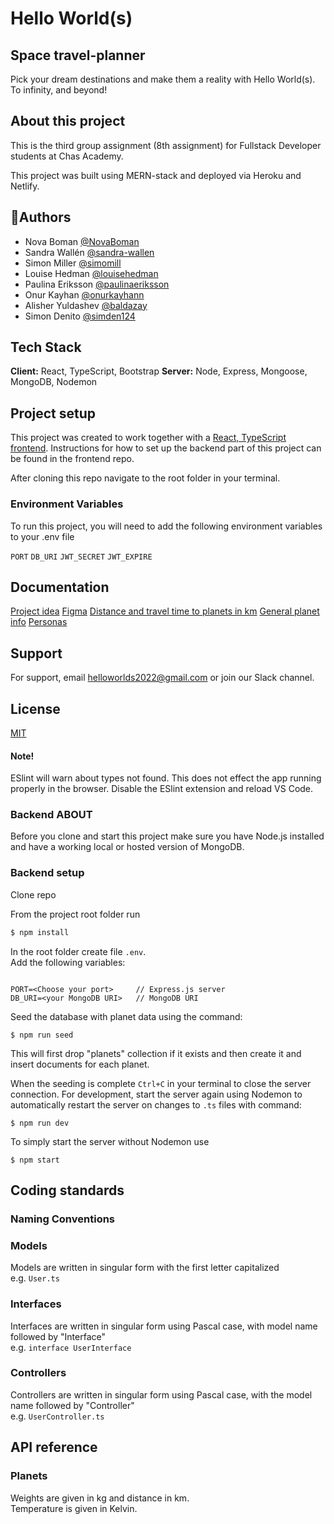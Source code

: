 # Hello World(s)

## **Space travel-planner**

Pick your dream destinations and make them a reality with Hello World(s).  
To infinity, and beyond!

## About this project

This is the third group assignment (8th assignment) for Fullstack Developer students at Chas Academy.

This project was built using MERN-stack and deployed via Heroku and Netlify.

## 🚀Authors

- Nova Boman [@NovaBoman](https://www.github.com/NovaBoman)
- Sandra Wallén [@sandra-wallen](https://www.github.com/sandra-wallen)
- Simon Miller [@simomill](https://www.github.com/simomill)
- Louise Hedman [@louisehedman](https://www.github.com/louisehedman)
- Paulina Eriksson [@paulinaeriksson](https://www.github.com/paulinaeriksson)
- Onur Kayhan [@onurkayhann](https://www.github.com/onurkayhann)
- Alisher Yuldashev [@baldazay](https://www.github.com/baldazay)
- Simon Denito [@simden124](https://www.github.com/simden124)

## Tech Stack

**Client:** React, TypeScript, Bootstrap
**Server:** Node, Express, Mongoose, MongoDB, Nodemon

## Project setup

This project was created to work together with a [React, TypeScript frontend](https://github.com/louisehedman/hello-worlds-fe).
Instructions for how to set up the backend part of this project can be found in the frontend repo.

After cloning this repo navigate to the root folder in your terminal.

### Environment Variables

To run this project, you will need to add the following environment variables to your .env file

`PORT`
`DB_URI`
`JWT_SECRET`
`JWT_EXPIRE`

## Documentation

[Project idea](https://docs.google.com/document/d/1AVMP5OK2YgBT46wpgyHdWCBFURYMoxQrOBpvsFkTcWw/edit)
[Figma](<https://www.figma.com/file/k3lHPDIIlkub15njOPA6ez/Hello-World(s)?node-id=0%3A1>)
[Distance and travel time to planets in km](https://docs.google.com/document/d/1_nzSHf9VF5jQHNZj9Hmg9MX6-erocGOc4tKCi8uWee4/edit)
[General planet info](https://docs.google.com/document/d/1anX7E3fgoCfaRA1R6C05wGHyl_LD8MSEU-Xx3Q2dnew/edit#heading=h.2x0dpo8906gg)
[Personas](https://docs.google.com/presentation/d/1V6UZIddNoCe0ouqjQf5iNsiiZzXwdz180Lqw-TXuuaw/edit#slide=id.g128f4834786_0_60)

## Support

For support, email helloworlds2022@gmail.com or join our Slack channel.

## License

[MIT](https://choosealicense.com/licenses/mit/)

#### **Note!**

ESlint will warn about types not found. This does not effect the app running properly in the browser.
Disable the ESlint extension and reload VS Code.

### **Backend ABOUT**

Before you clone and start this project make sure you have Node.js
installed and have a working local or hosted version of MongoDB.

### **Backend setup**

Clone repo

From the project root folder run

```bash
$ npm install
```

In the root folder create file `.env`.  
Add the following variables:

```env

PORT=<Choose your port>     // Express.js server
DB_URI=<your MongoDB URI>   // MongoDB URI

```

Seed the database with planet data using the command:

```
$ npm run seed
```

This will first drop "planets" collection if it exists and then create it
and insert documents for each planet.

When the seeding is complete `Ctrl+C` in your terminal to close the server connection.
For development, start the server again using Nodemon to automatically restart
the server on changes to `.ts` files with command:

```
$ npm run dev
```

To simply start the server without Nodemon use

```
$ npm start
```

## Coding standards

### **Naming Conventions**

### Models

Models are written in singular form with the first letter capitalized  
e.g. `User.ts`

### Interfaces

Interfaces are written in singular form using Pascal case, with model name followed by "Interface"  
e.g. `interface UserInterface`

### Controllers

Controllers are written in singular form using Pascal case, with the model name followed by "Controller"  
e.g. `UserController.ts`

## API reference

### **Planets**

Weights are given in kg and distance in km.  
Temperature is given in Kelvin.
